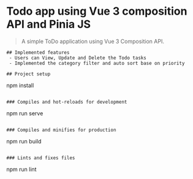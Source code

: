 # Todo app using Vue 3 composition API and Pinia JS

> A simple ToDo application using Vue 3 Composition API.

```
## Implemented features
 - Users can View, Update and Delete the Todo tasks
 - Implemented the category filter and auto sort base on priority

## Project setup

```

npm install

```

### Compiles and hot-reloads for development

```

npm run serve

```

### Compiles and minifies for production

```

npm run build

```

### Lints and fixes files

```

npm run lint

```

```
